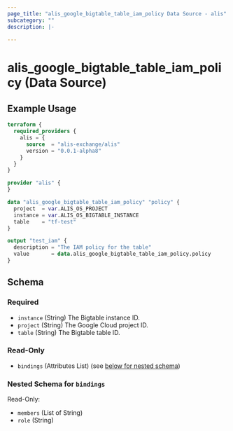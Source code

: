 ```yaml
---
page_title: "alis_google_bigtable_table_iam_policy Data Source - alis"
subcategory: ""
description: |-
  
---
```


# alis_google_bigtable_table_iam_policy (Data Source)



## Example Usage

```terraform
terraform {
  required_providers {
    alis = {
      source  = "alis-exchange/alis"
      version = "0.0.1-alpha8"
    }
  }
}

provider "alis" {
}

data "alis_google_bigtable_table_iam_policy" "policy" {
  project  = var.ALIS_OS_PROJECT
  instance = var.ALIS_OS_BIGTABLE_INSTANCE
  table    = "tf-test"
}

output "test_iam" {
  description = "The IAM policy for the table"
  value       = data.alis_google_bigtable_table_iam_policy.policy
}
```

<!-- schema generated by tfplugindocs -->
## Schema

### Required

- `instance` (String) The Bigtable instance ID.
- `project` (String) The Google Cloud project ID.
- `table` (String) The Bigtable table ID.

### Read-Only

- `bindings` (Attributes List) (see [below for nested schema](#nestedatt--bindings))

<a id="nestedatt--bindings"></a>
### Nested Schema for `bindings`

Read-Only:

- `members` (List of String)
- `role` (String)